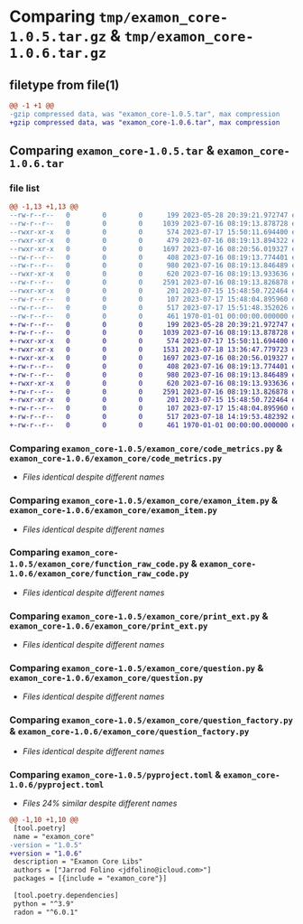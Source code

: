 # Comparing `tmp/examon_core-1.0.5.tar.gz` & `tmp/examon_core-1.0.6.tar.gz`

## filetype from file(1)

```diff
@@ -1 +1 @@
-gzip compressed data, was "examon_core-1.0.5.tar", max compression
+gzip compressed data, was "examon_core-1.0.6.tar", max compression
```

## Comparing `examon_core-1.0.5.tar` & `examon_core-1.0.6.tar`

### file list

```diff
@@ -1,13 +1,13 @@
--rw-r--r--   0        0        0      199 2023-05-28 20:39:21.972747 examon_core-1.0.5/examon_core/__init__.py
--rw-r--r--   0        0        0     1039 2023-07-16 08:19:13.878728 examon_core-1.0.5/examon_core/code_metrics.py
--rwxr-xr-x   0        0        0      574 2023-07-17 15:50:11.694400 examon_core-1.0.5/examon_core/examon_item.py
--rwxr-xr-x   0        0        0      479 2023-07-16 08:19:13.894322 examon_core-1.0.5/examon_core/examon_item_registry.py
--rwxr-xr-x   0        0        0     1697 2023-07-16 08:20:56.019327 examon_core-1.0.5/examon_core/function_raw_code.py
--rw-r--r--   0        0        0      408 2023-07-16 08:19:13.774401 examon_core-1.0.5/examon_core/multi_choice_factory.py
--rw-r--r--   0        0        0      980 2023-07-16 08:19:13.846489 examon_core-1.0.5/examon_core/print_ext.py
--rwxr-xr-x   0        0        0      620 2023-07-16 08:19:13.933636 examon_core-1.0.5/examon_core/question.py
--rw-r--r--   0        0        0     2591 2023-07-16 08:19:13.826878 examon_core-1.0.5/examon_core/question_factory.py
--rwxr-xr-x   0        0        0      201 2023-07-15 15:48:50.722464 examon_core-1.0.5/examon_core/question_response.py
--rw-r--r--   0        0        0      107 2023-07-17 15:48:04.895960 examon_core-1.0.5/examon_core/todo.md
--rw-r--r--   0        0        0      517 2023-07-17 15:51:48.352026 examon_core-1.0.5/pyproject.toml
--rw-r--r--   0        0        0      461 1970-01-01 00:00:00.000000 examon_core-1.0.5/PKG-INFO
+-rw-r--r--   0        0        0      199 2023-05-28 20:39:21.972747 examon_core-1.0.6/examon_core/__init__.py
+-rw-r--r--   0        0        0     1039 2023-07-16 08:19:13.878728 examon_core-1.0.6/examon_core/code_metrics.py
+-rwxr-xr-x   0        0        0      574 2023-07-17 15:50:11.694400 examon_core-1.0.6/examon_core/examon_item.py
+-rwxr-xr-x   0        0        0     1531 2023-07-18 13:36:47.779723 examon_core-1.0.6/examon_core/examon_item_registry.py
+-rwxr-xr-x   0        0        0     1697 2023-07-16 08:20:56.019327 examon_core-1.0.6/examon_core/function_raw_code.py
+-rw-r--r--   0        0        0      408 2023-07-16 08:19:13.774401 examon_core-1.0.6/examon_core/multi_choice_factory.py
+-rw-r--r--   0        0        0      980 2023-07-16 08:19:13.846489 examon_core-1.0.6/examon_core/print_ext.py
+-rwxr-xr-x   0        0        0      620 2023-07-16 08:19:13.933636 examon_core-1.0.6/examon_core/question.py
+-rw-r--r--   0        0        0     2591 2023-07-16 08:19:13.826878 examon_core-1.0.6/examon_core/question_factory.py
+-rwxr-xr-x   0        0        0      201 2023-07-15 15:48:50.722464 examon_core-1.0.6/examon_core/question_response.py
+-rw-r--r--   0        0        0      107 2023-07-17 15:48:04.895960 examon_core-1.0.6/examon_core/todo.md
+-rw-r--r--   0        0        0      517 2023-07-18 14:19:53.482392 examon_core-1.0.6/pyproject.toml
+-rw-r--r--   0        0        0      461 1970-01-01 00:00:00.000000 examon_core-1.0.6/PKG-INFO
```

### Comparing `examon_core-1.0.5/examon_core/code_metrics.py` & `examon_core-1.0.6/examon_core/code_metrics.py`

 * *Files identical despite different names*

### Comparing `examon_core-1.0.5/examon_core/examon_item.py` & `examon_core-1.0.6/examon_core/examon_item.py`

 * *Files identical despite different names*

### Comparing `examon_core-1.0.5/examon_core/function_raw_code.py` & `examon_core-1.0.6/examon_core/function_raw_code.py`

 * *Files identical despite different names*

### Comparing `examon_core-1.0.5/examon_core/print_ext.py` & `examon_core-1.0.6/examon_core/print_ext.py`

 * *Files identical despite different names*

### Comparing `examon_core-1.0.5/examon_core/question.py` & `examon_core-1.0.6/examon_core/question.py`

 * *Files identical despite different names*

### Comparing `examon_core-1.0.5/examon_core/question_factory.py` & `examon_core-1.0.6/examon_core/question_factory.py`

 * *Files identical despite different names*

### Comparing `examon_core-1.0.5/pyproject.toml` & `examon_core-1.0.6/pyproject.toml`

 * *Files 24% similar despite different names*

```diff
@@ -1,10 +1,10 @@
 [tool.poetry]
 name = "examon_core"
-version = "1.0.5"
+version = "1.0.6"
 description = "Examon Core Libs"
 authors = ["Jarrod Folino <jdfolino@icloud.com>"]
 packages = [{include = "examon_core"}]
 
 [tool.poetry.dependencies]
 python = "^3.9"
 radon = "^6.0.1"
```

